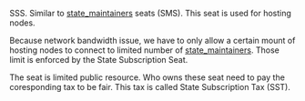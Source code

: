 SSS. Similar to [state_maintainers](state_maintainers.md) seats (SMS). This seat is used for hosting nodes. 

Because network bandwidth issue, we have to only allow a certain mount of hosting nodes to connect to limited number of [state_maintainers](state_maintainers.md). Those limit is enforced by the State Subscription Seat. 

The seat is limited public resource. Who owns these seat need to pay the coresponding tax to be fair. This tax is called State Subscription Tax (SST). 

